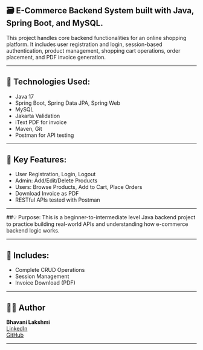 ## 🗃️  E-Commerce Backend System built with Java, Spring Boot, and MySQL.

This project handles core backend functionalities for an online shopping platform. It includes user registration and login, session-based authentication, product management, shopping cart operations, order placement, and PDF invoice generation.

---

## 🚀 Technologies Used:
- Java 17
- Spring Boot, Spring Data JPA, Spring Web
- MySQL
- Jakarta Validation
- iText PDF for invoice
- Maven, Git
- Postman for API testing
  
---

## 📂  Key Features:
- User Registration, Login, Logout
- Admin: Add/Edit/Delete Products
- Users: Browse Products, Add to Cart, Place Orders
- Download Invoice as PDF
- RESTful APIs tested with Postman

---

##💡 Purpose:
This is a beginner-to-intermediate level Java backend project to practice building real-world APIs and understanding how e-commerce backend logic works.

---

## 📁 Includes:
- Complete CRUD Operations
- Session Management
- Invoice Download (PDF)

---

## 🙋‍♀️ Author

**Bhavani Lakshmi**  
[LinkedIn](https://www.linkedin.com/in/bhavanilakshmi23)  
[GitHub](https://github.com/bhavanilakshmi2001)

---
